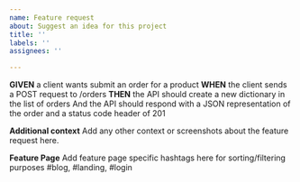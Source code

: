 ```yaml
---
name: Feature request
about: Suggest an idea for this project
title: ''
labels: ''
assignees: ''

---
```


**GIVEN** a client wants submit an order for a product
**WHEN** the client sends a POST request to /orders
**THEN** the API should create a new dictionary in the list of orders
And the API should respond with a JSON representation of the order and a status code header of 201

**Additional context**
Add any other context or screenshots about the feature request here.

**Feature Page**
Add feature page specific hashtags here for sorting/filtering purposes
#blog, #landing, #login
